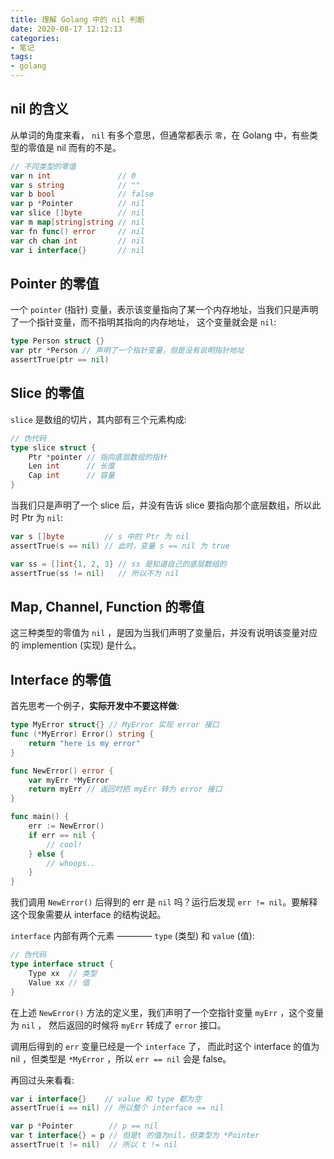 ```yaml
---
title: 理解 Golang 中的 nil 判断
date: 2020-08-17 12:12:13
categories:
- 笔记
tags:
- golang
---
```


## nil 的含义

从单词的角度来看， `nil` 有多个意思，但通常都表示 `零`，在 Golang 中，有些类型的零值是 nil 而有的不是。

```go
// 不同类型的零值
var n int               // 0
var s string            // ""
var b bool              // false
var p *Pointer          // nil
var slice []byte        // nil
var m map[string]string // nil
var fn func() error     // nil
var ch chan int         // nil
var i interface{}       // nil
```

<!-- more -->

## Pointer 的零值

一个 `pointer` (指针) 变量，表示该变量指向了某一个内存地址，当我们只是声明了一个指针变量，而不指明其指向的内存地址，
这个变量就会是 `nil`:

```go
type Person struct {}
var ptr *Person // 声明了一个指针变量，但是没有说明指针地址
assertTrue(ptr == nil)
```

## Slice 的零值

`slice` 是数组的切片，其内部有三个元素构成:

```go
// 伪代码
type slice struct {
    Ptr *pointer // 指向底层数组的指针
    Len int      // 长度
    Cap int      // 容量
}
```

当我们只是声明了一个 slice 后，并没有告诉 slice 要指向那个底层数组，所以此时 Ptr 为 `nil`:

```go
var s []byte         // s 中的 Ptr 为 nil
assertTrue(s == nil) // 此时，变量 s == nil 为 true

var ss = []int{1, 2, 3} // ss 是知道自己的底层数组的
assertTrue(ss != nil)   // 所以不为 nil
```

## Map, Channel, Function 的零值

这三种类型的零值为 `nil` ，是因为当我们声明了变量后，并没有说明该变量对应的 implemention (实现) 是什么。

## Interface 的零值

首先思考一个例子，**实际开发中不要这样做**:

```go
type MyError struct{} // MyError 实现 error 接口
func (*MyError) Error() string {
    return "here is my error"
}

func NewError() error {
    var myErr *MyError
    return myErr // 返回时把 myErr 转为 error 接口
}

func main() {
    err := NewError()
    if err == nil {
        // cool!
    } else {
        // whoops..
    }
}
```

我们调用 `NewError()` 后得到的 err 是 `nil` 吗？运行后发现 `err != nil`。要解释这个现象需要从 interface 的结构说起。

`interface` 内部有两个元素 ———— `type` (类型) 和 `value` (值):

```go
// 伪代码
type interface struct {
    Type xx  // 类型
    Value xx // 值
}
```

在上述 `NewError()` 方法的定义里，我们声明了一个空指针变量 `myErr` ，这个变量为 `nil` ，
然后返回的时候将 `myErr` 转成了 `error` 接口。

调用后得到的 `err` 变量已经是一个 `interface` 了，
而此时这个 interface 的值为 nil ，但类型是 `*MyError` ，所以 `err == nil` 会是 false。

再回过头来看看:

```go
var i interface{}    // value 和 type 都为空
assertTrue(i == nil) // 所以整个 interface == nil

var p *Pointer        // p == nil
var t interface{} = p // 但是t 的值为nil，但类型为 *Pointer
assertTrue(t != nil)  // 所以 t != nil
```
